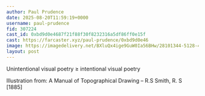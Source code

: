 ```yaml
---
author: Paul Prudence
date: 2025-08-20T11:59:19+0000
username: paul-prudence
fid: 307224
cast_id: 0xbd9d0e4687f21f88f30f8232316a5df86ff0e15f
cast: https://farcaster.xyz/paul-prudence/0xbd9d0e46
image: https://imagedelivery.net/BXluQx4ige9GuW0Ia56BHw/28101344-5128-4c93-4dc5-5bf315191900/original
layout: post
---
```

Unintentional visual poetry ≥  intentional visual poetry  
  
Illustration from: A Manual of Topographical Drawing – R.S Smith, R. S [1885]  

<img src='https://imagedelivery.net/BXluQx4ige9GuW0Ia56BHw/28101344-5128-4c93-4dc5-5bf315191900/original' alt='' referrerpolicy='no-referrer'/>